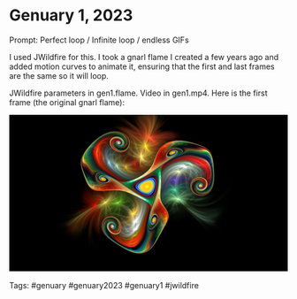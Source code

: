 # Genuary 1, 2023
Prompt: Perfect loop / Infinite loop / endless GIFs

I used JWildfire for this. I took a gnarl flame I created a few years ago and added motion curves to animate it, ensuring that the first and last frames are the same so it will loop.

JWildfire parameters in gen1.flame. Video in gen1.mp4. Here is the first frame (the original gnarl flame):

![](gen1.png)

Tags: #genuary #genuary2023 #genuary1 #jwildfire
